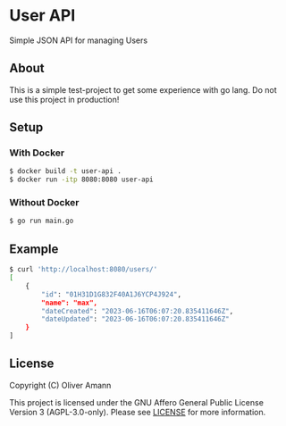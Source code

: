 # User API

Simple JSON API for managing Users

## About

This is a simple test-project to get some experience with go lang. Do not use this project in production!

## Setup

### With Docker

```bash
$ docker build -t user-api .
$ docker run -itp 8080:8080 user-api
```

### Without Docker

```bash
$ go run main.go
```

## Example

```bash
$ curl 'http://localhost:8080/users/'
[
    {
        "id": "01H31D1G832F40A1J6YCP4J924",
        "name": "max",
        "dateCreated": "2023-06-16T06:07:20.835411646Z",
        "dateUpdated": "2023-06-16T06:07:20.835411646Z"
    }
]
```

## License

Copyright (C) Oliver Amann

This project is licensed under the GNU Affero General Public License Version 3 (AGPL-3.0-only). Please see [LICENSE](./LICENSE) for more information.
